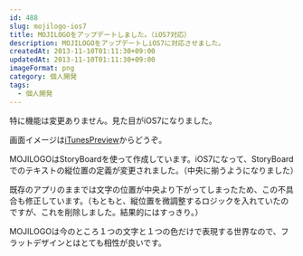 ```yaml
---
id: 488
slug: mojilogo-ios7
title: MOJILOGOをアップデートしました。（iOS7対応）
description: MOJILOGOをアップデートしiOS7に対応させました。
createdAt: 2013-11-10T01:11:30+09:00
updatedAt: 2013-11-10T01:11:30+09:00
imageFormat: png
category: 個人開発
tags:
  - 個人開発
---
```


特に機能は変更ありません。見た目がiOS7になりました。

画面イメージは<a href="https://itunes.apple.com/app/id590388039" target="_blank" rel="noopener">iTunesPreview</a>からどうぞ。

MOJILOGOはStoryBoardを使って作成しています。iOS7になって、StoryBoardでのテキストの縦位置の定義が変更されました。（中央に揃うようになりました）

既存のアプリのままでは文字の位置が中央より下がってしまったため、この不具合も修正しています。（もともと、縦位置を微調整するロジックを入れていたのですが、これを削除しました。結果的にはすっきり。）

MOJILOGOは今のところ１つの文字と１つの色だけで表現する世界なので、フラットデザインとはとても相性が良いです。
